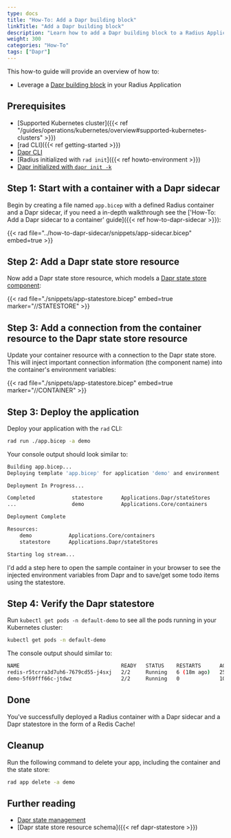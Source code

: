 ```yaml
---
type: docs
title: "How-To: Add a Dapr building block"
linkTitle: "Add a Dapr building block"
description: "Learn how to add a Dapr building block to a Radius Application"
weight: 300
categories: "How-To"
tags: ["Dapr"]
---
```


This how-to guide will provide an overview of how to:

- Leverage a [Dapr building block](https://docs.dapr.io/developing-applications/building-blocks/) in your Radius Application

## Prerequisites

- [Supported Kubernetes cluster]({{< ref "/guides/operations/kubernetes/overview#supported-kubernetes-clusters" >}})
- [rad CLI]({{< ref getting-started >}})
- [Dapr CLI](https://docs.dapr.io/getting-started/install-dapr-cli/)
- [Radius initialized with `rad init`]({{< ref howto-environment >}})
- [Dapr initialized with `dapr init -k`](https://docs.dapr.io/getting-started/install-dapr-selfhost/)

## Step 1: Start with a container with a Dapr sidecar

Begin by creating a file named `app.bicep` with a defined Radius container and a Dapr sidecar, if you need a in-depth walkthrough see the ['How-To: Add a Dapr sidecar to a container' guide]({{< ref how-to-dapr-sidecar >}}):

{{< rad file="../how-to-dapr-sidecar/snippets/app-sidecar.bicep" embed=true >}}

## Step 2: Add a Dapr state store resource

Now add a Dapr state store resource, which models a [Dapr state store component](https://docs.dapr.io/developing-applications/building-blocks/state-management/state-management-overview/):

{{< rad file="./snippets/app-statestore.bicep" embed=true marker="//STATESTORE" >}}

## Step 3: Add a connection from the container resource to the Dapr state store resource

Update your container resource with a connection to the Dapr state store. This will inject important connection information (the component name) into the container's environment variables:

{{< rad file="./snippets/app-statestore.bicep" embed=true marker="//CONTAINER" >}}

## Step 3: Deploy the application

Deploy your application with the `rad` CLI:

```bash
rad run ./app.bicep -a demo
```

Your console output should look similar to:

```bash
Building app.bicep...
Deploying template 'app.bicep' for application 'demo' and environment 'default' from workspace 'default'...

Deployment In Progress... 

Completed            statestore      Applications.Dapr/stateStores
...                  demo            Applications.Core/containers

Deployment Complete

Resources:
    demo            Applications.Core/containers
    statestore      Applications.Dapr/stateStores

Starting log stream...
```
I'd add a step here to open the sample container in your browser to see the injected environment variables from Dapr and to save/get some todo items using the statestore.
## Step 4: Verify the Dapr statestore

Run `kubectl get pods -n default-demo` to see all the pods running in your Kubernetes cluster:

```bash
kubectl get pods -n default-demo
```

The console output should similar to:

```bash
NAME                                 READY   STATUS    RESTARTS      AGE
redis-r5tcrra3d7uh6-7679cd55-j4sxj   2/2     Running   6 (18m ago)   25h
demo-5f69fff66c-jtdwz                2/2     Running   0             10m
```

## Done

You've successfully deployed a Radius container with a Dapr sidecar and a Dapr statestore in the form of a Redis Cache!

## Cleanup

Run the following command to delete your app, including the container and the state store:

```bash
rad app delete -a demo
```

## Further reading

- [Dapr state management](https://docs.dapr.io/developing-applications/building-blocks/state-management/)
- [Dapr state store resource schema]({{< ref dapr-statestore >}})

